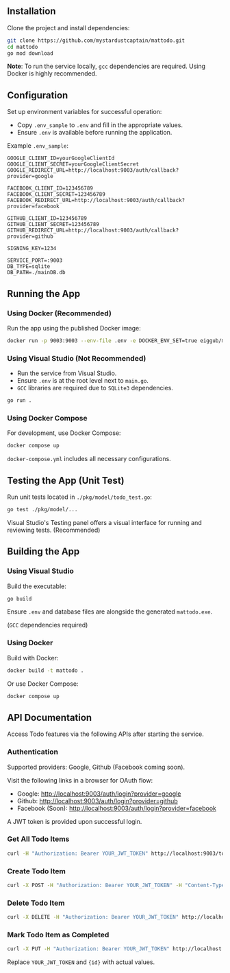 ## Installation

Clone the project and install dependencies:

```bash
git clone https://github.com/mystardustcaptain/mattodo.git
cd mattodo
go mod download
```

**Note**: To run the service locally, `gcc` dependencies are required. Using Docker is highly recommended.


## Configuration

Set up environment variables for successful operation:

- Copy `.env_sample` to `.env` and fill in the appropriate values.
- Ensure `.env` is available before running the application.

Example `.env_sample`:

```
GOOGLE_CLIENT_ID=yourGoogleClientId
GOOGLE_CLIENT_SECRET=yourGoogleClientSecret
GOOGLE_REDIRECT_URL=http://localhost:9003/auth/callback?provider=google

FACEBOOK_CLIENT_ID=123456789
FACEBOOK_CLIENT_SECRET=123456789
FACEBOOK_REDIRECT_URL=http://localhost:9003/auth/callback?provider=facebook

GITHUB_CLIENT_ID=123456789
GITHUB_CLIENT_SECRET=123456789
GITHUB_REDIRECT_URL=http://localhost:9003/auth/callback?provider=github

SIGNING_KEY=1234

SERVICE_PORT=:9003
DB_TYPE=sqlite
DB_PATH=./mainDB.db
```




## Running the App

### Using Docker (Recommended)

Run the app using the published Docker image:


```bash
docker run -p 9003:9003 --env-file .env -e DOCKER_ENV_SET=true eiggub/mattodo
```


### Using Visual Studio (Not Recommended)

- Run the service from Visual Studio.
- Ensure `.env` is at the root level next to `main.go`.
- `GCC` libraries are required due to `SQLite3` dependencies.

```bash
go run .
```


### Using Docker Compose

For development, use Docker Compose:

```bash
docker compose up
```
`docker-compose.yml` includes all necessary configurations.




## Testing the App (Unit Test)

Run unit tests located in `./pkg/model/todo_test.go`:

```bash
go test ./pkg/model/...
```

Visual Studio's Testing panel offers a visual interface for running and reviewing tests. (Recommended)





## Building the App

### Using  Visual Studio
Build the executable:
```bash
go build
```
Ensure `.env` and database files are alongside the generated `mattodo.exe`.

(`GCC` dependencies required)

### Using Docker
Build with Docker:
```bash
docker build -t mattodo . 
```

Or use Docker Compose:
```bash
docker compose up
```

## API Documentation
Access Todo features via the following APIs after starting the service.



### Authentication
Supported providers: Google, Github (Facebook coming soon).

Visit the following links in a browser for OAuth flow:



- Google: [http://localhost:9003/auth/login?provider=google](http://localhost:9003/auth/login?provider=google)
- Github: [http://localhost:9003/auth/login?provider=github](http://localhost:9003/auth/login?provider=github)
- Facebook (Soon): [http://localhost:9003/auth/login?provider=facebook](http://localhost:9003/auth/login?provider=facebook)

A JWT token is provided upon successful login.



### Get All Todo Items
```bash
curl -H "Authorization: Bearer YOUR_JWT_TOKEN" http://localhost:9003/todo
```

### Create Todo Item
```bash
curl -X POST -H "Authorization: Bearer YOUR_JWT_TOKEN" -H "Content-Type: application/json" --data "{'title': 'New Task', 'completed': false}" http://localhost:9003/todo
```


### Delete Todo Item
```bash
curl -X DELETE -H "Authorization: Bearer YOUR_JWT_TOKEN" http://localhost:9003/todo/{id}
```


### Mark Todo Item as Completed
```bash
curl -X PUT -H "Authorization: Bearer YOUR_JWT_TOKEN" http://localhost:9003/todo/{id}/complete
```

Replace `YOUR_JWT_TOKEN` and `{id}` with actual values.

